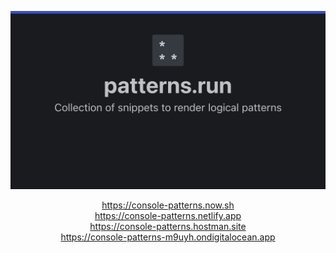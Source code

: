 <!-- markdownlint-disable MD033 MD041 -->

<div align="center">

[![header](./public/social.png)](https://console-patterns.now.sh)

<https://console-patterns.now.sh> <br/>
<https://console-patterns.netlify.app> <br/>
<https://console-patterns.hostman.site> <br/>
<https://console-patterns-m9uyh.ondigitalocean.app> <br/>

</div>
